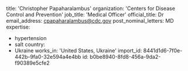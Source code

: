 title: 'Christopher Papaharalambus'
organization: 'Centers for Disease Control and Prevention'
job_title: 'Medical Officer'
official_title: Dr
email_address: cpapaharalambus@cdc.gov
post_nominal_letters: MD
expertise:
  - hypertension
  - salt
country:
  - Ukraine
works_in: 'United States, Ukraine'
import_id: 8441d1d6-7f0e-442b-9fa0-32e594a4e4bb
id: b0be8940-8fd8-456a-9da2-f90389e5cfe2
